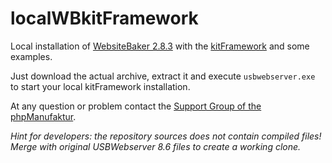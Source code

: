localWBkitFramework
===================

Local installation of [WebsiteBaker 2.8.3](http://websitebaker.org) with the [kitFramework](https://kit2.phpmanufaktur.de) and some examples.

Just download the actual archive, extract it and execute `usbwebserver.exe` to start your local kitFramework installation.

At any question or problem contact the [Support Group of the phpManufaktur](https://support.phpmanufaktur.de).

*Hint for developers: the repository sources does not contain compiled files! Merge with original USBWebserver 8.6 files to create a working clone.*

